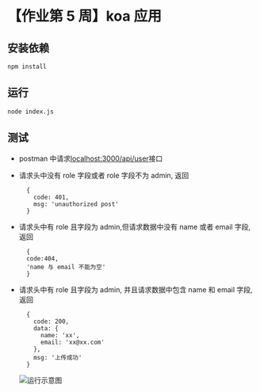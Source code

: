 # 【作业第 5 周】koa 应用

## 安装依赖

`npm install`

## 运行

`node index.js`

## 测试

- postman 中请求[localhost:3000/api/user](http://www.localhost:3000/api/user)接口

- 请求头中没有 role 字段或者 role 字段不为 admin, 返回

  ```
    {
      code: 401,
      msg: 'unauthorized post'
    }
  ```

- 请求头中有 role 且字段为 admin,但请求数据中没有 name 或者 email 字段, 返回

  ```
    {
    code:404,
    'name 与 email 不能为空'
    }
  ```

- 请求头中有 role 且字段为 admin, 并且请求数据中包含 name 和 email 字段, 返回

  ```
    {
      code: 200,
      data: {
        name: 'xx',
        email: 'xx@xx.com'
      },
      msg: '上传成功'
    }
  ```

  ![运行示意图](https://user-images.githubusercontent.com/16339446/68063677-f79bc200-fd4d-11e9-8f36-11cb23398f90.gif)
